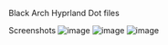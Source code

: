 Black Arch Hyprland Dot files

Screenshots
![image](https://github.com/user-attachments/assets/a50d133a-5729-4105-af56-2c9350a12f82)
![image](https://github.com/user-attachments/assets/2a9e1025-f854-416e-8f9f-44caf10fbc76)
![image](https://github.com/user-attachments/assets/7821ca07-1ae6-40be-b55e-080e03641ed2)
